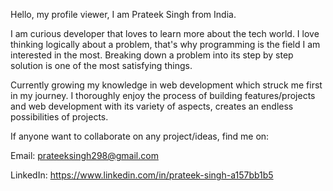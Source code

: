 Hello, my profile viewer, I am Prateek Singh from India.

I am curious developer that loves to learn more about the tech world.
I love thinking logically about a problem, that's why programming is the field I am interested in the most.
Breaking down a problem into its step by step solution is one of the most satisfying things.

Currently growing my knowledge in web development which struck me first in my journey. I thoroughly enjoy the process of building features/projects and web development with its variety of aspects, creates an endless possibilities of projects.

If anyone want to collaborate on any project/ideas, find me on:

Email: prateeksingh298@gmail.com

LinkedIn: https://www.linkedin.com/in/prateek-singh-a157bb1b5

